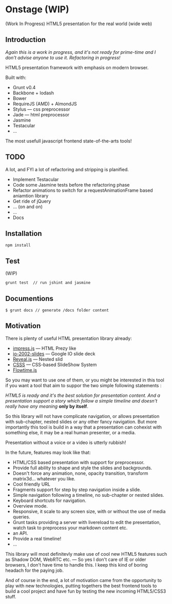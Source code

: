 

Onstage (WIP)
====================

(Work In Progress) HTML5 presentation for the real world (wide web)

## Introduction

*Again this is a work in progress, and it's not ready for prime-time and I don't advise anyone to use it. Refactoring in progress!*

HTML5 presentation framework with emphasis on modern browser.

Built with:

* Grunt v0.4
* Backbone + lodash
* Bower
* RequireJS (AMD) + AlmondJS
* Stylus — css preprocessor
* Jade — html preprocessor
* Jasmine
* Testacular
* ...

The most usefull javascript frontend state-of-the-arts tools!

## TODO

A lot, and FYI a lot of refactoring and stripping is planified.

* Implement Testacular
* Code some Jasmine tests before the refactoring phase
* Refactor animations to switch for a requestAnimationFrame based aniamtion library
* Get ride of jQuery
* ... (on and on)
* ...
* Docs

## Installation

    npm install

## Test

(WIP)

    grunt test  // run jshint and jasmine

## Documentions

    $ grunt docs // generate /docs folder content

## Motivation

There is plenty of useful HTML presentation library already:

* [impress.js](https://github.com/bartaz/impress.js/) — HTML Prezy like
* [io-2002-slides](https://code.google.com/p/io-2012-slides/) — Google IO slide deck
* [Reveal.js](https://github.com/hakimel/reveal.js) — Nested slid
* [CSSS](https://github.com/LeaVerou/CSSS) — CSS-based SlideShow System
* [Flowtime.js](https://github.com/marcolago/flowtime.js)

So you may want to use one of them, or you might be interested in this tool if you want
a tool that aim to suppor the two simple following statements :

*HTML5 is ready and it's the best solution for presentation content. And a presentation support a
story which follow a simple timeline and doesn't really have any meaning* **only by itself**.

So this library will not have complicate navigation, or allows presentation with sub-chapter,
nested slides or any other fancy navigation. But more importantly this tool is build in a way
that a presentation can cohexist with something else, it may be a real human presenter, or
a media.

Presentation without a voice or a video is utterly rubbish!

In the future, features may look like that:

* HTML/CSS based presentation with support for preprocessor.
* Provide full ability to shape and style the slides and backgrounds.
* Doesn't force any animation, none, opacity transition, transform matrix3d... whatever you like.
* Cool friendly URL
* Fragments support for step by step navigation inside a slide.
* Simple navigation following a timeline, no sub-chapter or nested slides.
* Keyboard shortcuts for navigation.
* Overview mode.
* Responsive, it scale to any screen size, with or without the use of media queries.
* Grunt tasks providing a server with livereload to edit the presentation, watch task to preprocess
your markdown content etc.
* an API.
* Provide a real timeline!
* ...

This library will most definitevly make use of cool new HTML5 features such as Shadow DOM, WebRTC etc.
— So yes I don't care of IE or older browsers, I don't have time to handle this.
I keep this kind of boring headach for the paying job.

And of course in the end, a lot of motivation came from the opportunity to play with new technologies,
putting togethers the best frontend tools to build a cool project and have fun by testing the new
incoming HTML5/CSS3 stuff.
